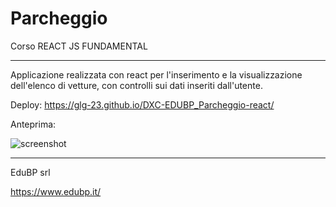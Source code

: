 # Parcheggio 

Corso REACT JS FUNDAMENTAL

-----

Applicazione realizzata con react per l'inserimento e la visualizzazione dell'elenco di vetture, con controlli sui dati inseriti dall'utente.

Deploy: https://glg-23.github.io/DXC-EDUBP_Parcheggio-react/

Anteprima:

![screenshot](https://github.com/glg-23/EDUBP_Parcheggio-react/blob/main/Screenshot%20EduBP%20-%20react.jpg)

-----

EduBP srl

https://www.edubp.it/
